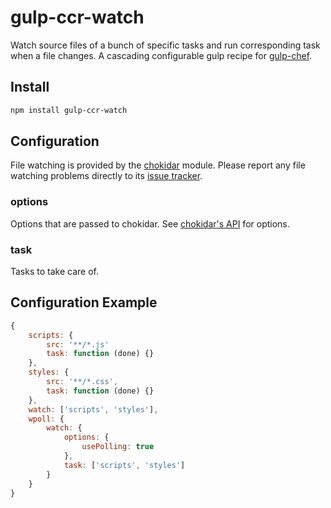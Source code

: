 # gulp-ccr-watch
Watch source files of a bunch of specific tasks and run corresponding task when a file changes.
A cascading configurable gulp recipe for [gulp-chef](https://github.com/gulp-cookery/gulp-chef).

## Install
```bash
npm install gulp-ccr-watch
```
## Configuration
File watching is provided by the [chokidar](https://github.com/paulmillr/chokidar) module. Please report any file watching problems directly to its [issue tracker](https://github.com/paulmillr/chokidar/issues).

### options
Options that are passed to chokidar. See [chokidar's API](https://github.com/paulmillr/chokidar#api) for options.

### task
Tasks to take care of.

## Configuration Example
```javascript
{
    scripts: {
        src: '**/*.js'
        task: function (done) {}
    },
    styles: {
        src: '**/*.css',
        task: function (done) {}
    },
    watch: ['scripts', 'styles'],
    wpoll: {
        watch: {
            options: {
                usePolling: true
            },
            task: ['scripts', 'styles']
        }
    }
}
```
